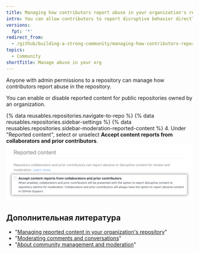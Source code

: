 ```yaml
---
title: Managing how contributors report abuse in your organization's repository
intro: You can allow contributors to report disruptive behavior directly to repository maintainers.
versions:
  fpt: '*'
redirect_from:
  - /github/building-a-strong-community/managing-how-contributors-report-abuse-in-your-organizations-repository
topics:
  - Community
shortTitle: Manage abuse in your org
---
```


Anyone with admin permissions to a repository can manage how contributors report abuse in the repository.

You can enable or disable reported content for public repositories owned by an organization.

{% data reusables.repositories.navigate-to-repo %}
{% data reusables.repositories.sidebar-settings %}
{% data reusables.repositories.sidebar-moderation-reported-content %}
4. Under "Reported content", select or unselect **Accept content reports from collaborators and prior contributors**. ![Checkbox for opting into or out of reported content for a repository](/assets/images/help/repository/reported-content-opt-in-checkbox.png)

## Дополнительная литература

- "[Managing reported content in your organization's repository](/communities/moderating-comments-and-conversations/managing-reported-content-in-your-organizations-repository)"
- "[Moderating comments and conversations](/communities/moderating-comments-and-conversations)"
- "[About community management and moderation](/communities/setting-up-your-project-for-healthy-contributions/about-community-management-and-moderation)"

